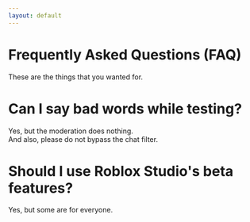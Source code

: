 ```yaml
---
layout: default
---
```


# Frequently Asked Questions (FAQ)
These are the things that you wanted for.

# Can I say bad words while testing?
Yes, but the moderation does nothing.<br>
And also, please do not bypass the chat filter.

# Should I use Roblox Studio's beta features?
Yes, but some are for everyone.
